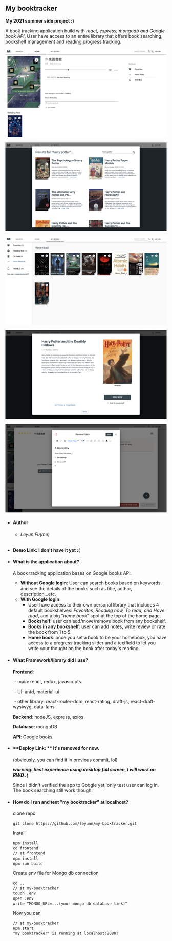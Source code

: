 ## My booktracker

**My 2021 summer side project :)** 

A book tracking application build with *react, express,  mongodb and Google book API*. User have access to an entire library that offers book searching, bookshelf management and reading progress tracking.

![home_top](./home_top.png)

![home_top](./search_result.png)

![home_top](./mybooks_page.png)

![home_top](./book_info.png)

![home_top](./review_editor.png)



- #### Author

  - ###### Leyun Fu(me)

- #### Demo Link: I don't have it yet :(  

- #### What is the application about?

  A book tracking application bases on Google books API. 

  - **Without Google login**: User can search books based on keywords and see the details of the books such as title, author, description...etc.
  - **With Google login**: 
    - User have access to their own personal library that includes 4 default bookshelves: *Favorites, Reading now, To read, and Have read*, and a big "*home book*" spot at the top of the home page.
    - **Bookshelf**: user can add/move/remove book from any bookshelf.
    - **Books in any bookshelf**: user can add notes, write review or rate the book from 1 to 5.
    - **Home book**: once you set a book to be your homebook, you have access to a progress tracking slider and a textfield to let you write your thought on the book after today's reading.

- #### What Framework/library did I use?

  **Frontend**: 

  ​	- main: react, redux,  javascripts

  ​	- UI: antd, material-ui

  ​	- other library: react-router-dom, react-rating, draft-js, react-draft-wysiwyg, data-fans

  **Backend**: nodeJS, express, axios

  **Database**: mongoDB

  **API**: Google books

- #### **Deploy Link: **  It's removed for now. 

  (obviously, you can find it in previous commit, lol)

  ***warning: best experience using desktop full screen, I will work on RWD :(*** 

  Since I didn't verified the app to Google yet, only test user can log in. The book searching still work though.

- #### How do I run and test "my booktracker" at localhost?

  clone repo

  ```
  git clone https://github.com/leyunn/my-booktracker.git
  ```

  Install

  ```
  npm install
  cd frontend
  // at frontend
  npm install
  npm run build 
  ```

  Create env file for Mongo db connection

  ```
  cd .. 
  // at my-booktracker
  touch .env
  open .env
  write “MONGO_URL=...(your mongo db database link)”
  ```

  Now you can 

  ```
  // at my-booktracker
  npm start
  "my booktracker" is running at localhost:8080!
  ```

  

  

